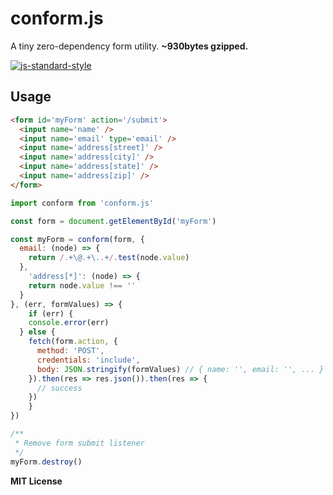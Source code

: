 # conform.js
A tiny zero-dependency form utility. **~930bytes gzipped.**

[![js-standard-style](https://cdn.rawgit.com/feross/standard/master/badge.svg)](http://standardjs.com)

## Usage
```html
<form id='myForm' action='/submit'>
  <input name='name' />
  <input name='email' type='email' />
  <input name='address[street]' />
  <input name='address[city]' />
  <input name='address[state]' />
  <input name='address[zip]' />
</form>
```

```javascript
import conform from 'conform.js'

const form = document.getElementById('myForm')

const myForm = conform(form, {
  email: (node) => {
    return /.+\@.+\..+/.test(node.value)
  },
	'address[*]': (node) => {
  	return node.value !== ''
  }
}, (err, formValues) => {
	if (err) {
  	console.error(err)
  } else {
    fetch(form.action, {
      method: 'POST',
      credentials: 'include',
      body: JSON.stringify(formValues) // { name: '', email: '', ... } etc
    }).then(res => res.json()).then(res => {
      // success
    })
	}
})

/**
 * Remove form submit listener
 */
myForm.destroy()
```

**MIT License**

